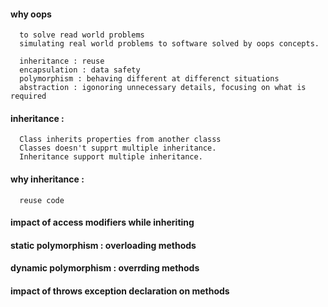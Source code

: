 #### why oops

      to solve read world problems
      simulating real world problems to software solved by oops concepts.
      
      inheritance : reuse
      encapsulation : data safety
      polymorphism : behaving different at differenct situations
      abstraction : igonoring unnecessary details, focusing on what is required

#### inheritance : 

      Class inherits properties from another classs
      Classes doesn't supprt multiple inheritance.
      Inheritance support multiple inheritance.
      
#### why inheritance : 

      reuse code
      
#### impact of access modifiers while inheriting 
#### static polymorphism : overloading methods
#### dynamic polymorphism : overrding methods
#### impact of throws exception declaration on methods
